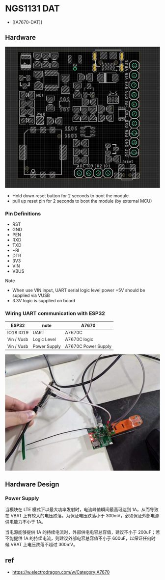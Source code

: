
# NGS1131 DAT 

- [[A7670-DAT]]

## Hardware

![](08-59-16-08-02-2023.png)

- Hold down reset button for 2 seconds to boot the module 
- pull up   reset pin    for 2 seconds to boot the module (by external MCU)

### Pin Definitions 

- RST 
- GND 
- PEN 
- RXD 
- TXD
- ~RI 
- DTR 
- 3V3 
- VIN 
- VBUS

Note 
- When use VIN input, UART serial logic level power +5V should be supplied via VUSB
- 3.3V logic is supplied on board 


### Wiring UART communication with ESP32

| ESP32      | note         | A7670               |
| ---------- | ------------ | ------------------- |
| IO18 IO19  | UART         | A7670C              |
| Vin / Vusb | Logic Level  | A7670C logic        |
| Vin / Vusb | Power Supply | A7670C Power Supply |

![](15-36-16-05-01-2023.png)


## Hardware Design 

### Power Supply 

当模块在 LTE 模式下以最大功率发射时，电流峰值瞬间最高可达到 1A，从而导致在 VBAT 上有较大的电压跌落。为保证电压跌落小于 300mV，必须保证外部电源供电能力不小于 1A。

当电源能够提供 1A 的持续电流时，外部供电电容总容值，建议不小于 200uF；若不能提供 1A 的持续电流，则建议外部电容总容值不小于 600uF，以保证任何时候 VBAT 上电压跌落不超过 300mV。


## ref 

- https://w.electrodragon.com/w/Category:A7670

